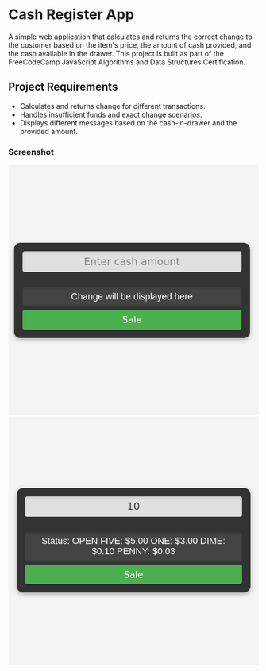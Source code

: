 # Cash Register App

A simple web application that calculates and returns the correct change to the customer based on the item's price, the amount of cash provided, and the cash available in the drawer. This project is built as part of the FreeCodeCamp JavaScript Algorithms and Data Structures Certification.

## Project Requirements
- Calculates and returns change for different transactions.
- Handles insufficient funds and exact change scenarios.
- Displays different messages based on the cash-in-drawer and the provided amount.

### Screenshot
![Screenshot](Screenshot.png)
![Screenshot](Screenshot_2.png)
